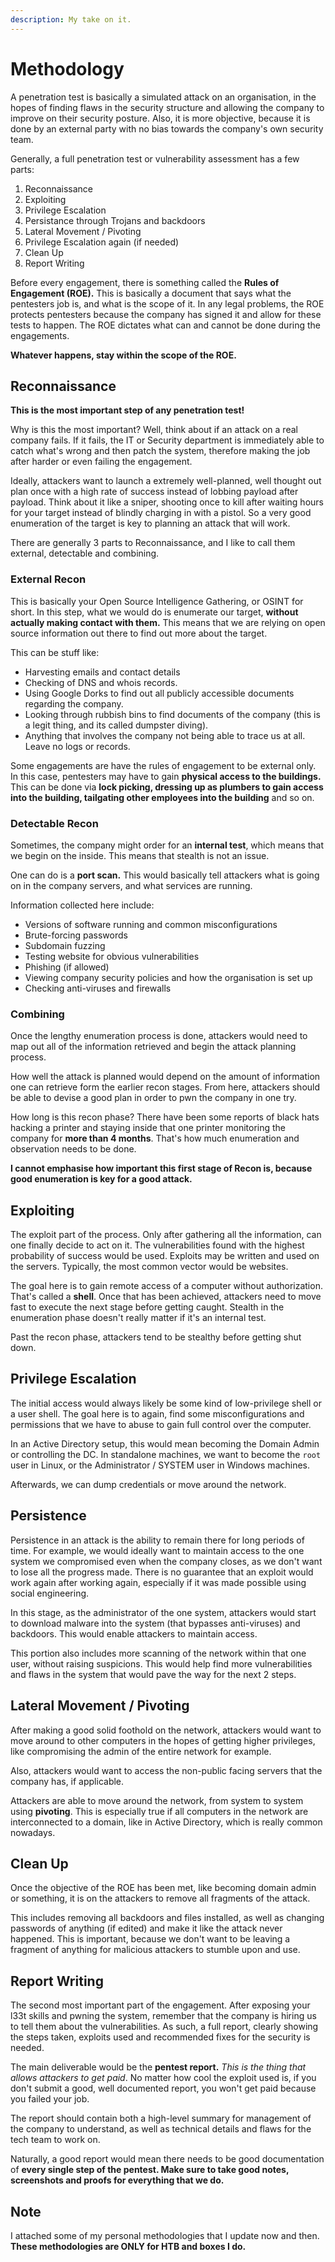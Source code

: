 ```yaml
---
description: My take on it.
---
```


# Methodology

A penetration test is basically a simulated attack on an organisation, in the hopes of finding flaws in the security structure and allowing the company to improve on their security posture. Also, it is more objective, because it is done by an external party with no bias towards the company's own security team.

Generally, a full penetration test or vulnerability assessment has a few parts:

1. Reconnaissance
2. Exploiting
3. Privilege Escalation
4. Persistance through Trojans and backdoors
5. Lateral Movement / Pivoting
6. Privilege Escalation again (if needed)
7. Clean Up
8. Report Writing

Before every engagement, there is something called the **Rules of Engagement (ROE).** This is basically a document that says what the pentesters job is, and what is the scope of it. In any legal problems, the ROE protects pentesters because the company has signed it and allow for these tests to happen. The ROE dictates what can and cannot be done during the engagements.&#x20;

**Whatever happens, stay within the scope of the ROE.**

## Reconnaissance

**This is the most important step of any penetration test!**

Why is this the most important? Well, think about if an attack on a real company fails. If it fails, the IT or Security department is immediately able to catch what's wrong and then patch the system, therefore making the job after harder or even failing the engagement.

Ideally, attackers want to launch a extremely well-planned, well thought out plan once with a high rate of success instead of lobbing payload after payload. Think about it like a sniper, shooting once to kill after waiting hours for your target instead of blindly charging in with a pistol. So a very good enumeration of the target is key to planning an attack that will work.

There are generally 3 parts to Reconnaissance, and I like to call them external, detectable and combining.

### External Recon

This is basically your Open Source Intelligence Gathering, or OSINT for short. In this step, what we would do is enumerate our target, **without actually making contact with them.** This means that we are relying on open source information out there to find out more about the target.

This can be stuff like:

* Harvesting emails and contact details
* Checking of DNS and whois records.
* Using Google Dorks to find out all publicly accessible documents regarding the company.
* Looking through rubbish bins to find documents of the company (this is a legit thing, and its called dumpster diving).
* Anything that involves the company not being able to trace us at all. Leave no logs or records.

Some engagements are have the rules of engagement to be external only. In this case, pentesters may have to gain **physical access to the buildings.** This can be done via **lock picking, dressing up as plumbers to gain access into the building, tailgating other employees into the building** and so on.&#x20;

### Detectable Recon

Sometimes, the company might order for an **internal test**, which means that we begin on the inside. This means that stealth is not an issue.

One can do is a **port scan.** This would basically tell attackers what is going on in the company servers, and what services are running.

Information collected here include:

* Versions of software running and common misconfigurations
* Brute-forcing passwords
* Subdomain fuzzing
* Testing website for obvious vulnerabilities
* Phishing (if allowed)
* Viewing company security policies and how the organisation is set up
* Checking anti-viruses and firewalls

### Combining

Once the lengthy enumeration process is done, attackers would need to map out all of the information retrieved and begin the attack planning process.&#x20;

How well the attack is planned would depend on the amount of information one can retrieve form the earlier recon stages. From here, attackers should be able to devise a good plan in order to pwn the company in one try.

How long is this recon phase? There have been some reports of black hats hacking a printer and staying inside that one printer monitoring the company for **more than 4 months**. That's how much enumeration and observation needs to be done.&#x20;

**I cannot emphasise how important this first stage of Recon is, because good enumeration is key for a good attack.**&#x20;

## Exploiting

The exploit part of the process. Only after gathering all the information, can one finally decide to act on it. The vulnerabilities found with the highest probability of success would be used. Exploits may be written and used on the servers. Typically, the most common vector would be websites.

The goal here is to gain remote access of a computer without authorization. That's called a **shell**. Once that has been achieved, attackers need to move fast to execute the next stage before getting caught. Stealth in the enumeration phase doesn't really matter if it's an internal test.

Past the recon phase, attackers tend to be stealthy before getting shut down.

## Privilege Escalation

&#x20;The initial access would always likely be some kind of low-privilege shell or a user shell. The goal here is to again, find some misconfigurations and permissions that we have to abuse to gain full control over the computer.

In an Active Directory setup, this would mean becoming the Domain Admin or controlling the DC. In standalone machines, we want to become the `root` user in Linux, or the Administrator / SYSTEM user in Windows machines.

Afterwards, we can dump credentials or move around the network.&#x20;

## Persistence

Persistence in an attack is the ability to remain there for long periods of time. For example, we would ideally want to maintain access to the one system we compromised even when the company closes, as we don't want to lose all the progress made. There is no guarantee that an exploit would work again after working again, especially if it was made possible using social engineering.

In this stage, as the administrator of the one system, attackers would start to download malware into the system (that bypasses anti-viruses) and backdoors. This would enable attackers to maintain access.

This portion also includes more scanning of the network within that one user, without raising suspicions. This would help find more vulnerabilities and flaws in the system that would pave the way for the next 2 steps.&#x20;

## Lateral Movement / Pivoting

After making a good solid foothold on the network, attackers would want to move around to other computers in the hopes of getting higher privileges, like compromising the admin of the entire network for example.

Also, attackers would want to access the non-public facing servers that the company has, if applicable.&#x20;

Attackers are able to move around the network, from system to system using **pivoting**. This is especially true if all computers in the network are interconnected to a domain, like in Active Directory, which is really common nowadays.

## Clean Up

Once the objective of the ROE has been met, like becoming domain admin or something, it is on the attackers to remove all fragments of the attack.

This includes removing all backdoors and files installed, as well as changing passwords of anything (if edited) and make it like the attack never happened. This is important, because we don't want to be leaving a fragment of anything for malicious attackers to stumble upon and use.

## Report Writing

The second most important part of the engagement. After exposing your l33t skills and pwning the system, remember that the company is hiring us to tell them about the vulnerabilities. As such, a full report, clearly showing the steps taken, exploits used and recommended fixes for the security is needed.

The main deliverable would be the **pentest report.** _This is the thing that allows attackers to get paid_. No matter how cool the exploit used is, if you don't submit a good, well documented  report, you won't get paid because you failed your job.

The report should contain both a high-level summary for management of the company to understand, as well as technical details and flaws for the tech team to work on.

Naturally, a good report would mean there needs to be good documentation of **every single step of the pentest. Make sure to take good notes, screenshots and proofs for everything that we do.**&#x20;

## Note

I attached some of my personal methodologies that I update now and then. **These methodologies are ONLY for HTB and boxes I do.**&#x20;
